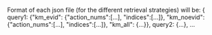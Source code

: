 Format of each json file (for the different retrieval strategies) will be:
{
    query1: {"km_evid": {"action_nums":[...], "indices":[...]}, "km_noevid": {"action_nums":[...], "indices":[...]}, "km_all": {...}},
    query2: {...},
    ...

